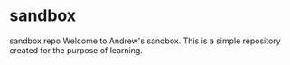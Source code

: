 # sandbox
sandbox repo
Welcome to Andrew's sandbox.  This is a simple repository created for the purpose of learning.
